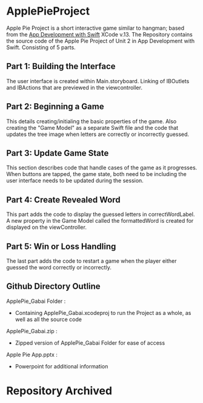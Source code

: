 # ApplePieProject
Apple Pie Project is a short interactive game similar to hangman; based from the [App Development with Swift](https://books.apple.com/us/book/develop-in-swift-fundamentals/id1581182804) XCode v.13.
The Repository contains the source code of the Apple Pie Project of Unit 2 in App Development with Swift. Consisting of 5 parts.


## Part 1: Building the Interface
  The user interface is created within Main.storyboard. Linking of IBOutlets and IBActions that are previewed in the viewcontroller.

## Part 2: Beginning a Game
  This details creating/initialing the basic properties of the game. Also creating the "Game Model" as a separate Swift file and the code that updates the tree image when   letters are correctly or incorrectly guessed.

## Part 3: Update Game State
  This section describes code that handle cases of the game as it progresses. 
    When buttons are tapped, the game state, both need to be including the user interface needs to be updated during the session.

## Part 4: Create Revealed Word
  This part adds the code to display the guessed letters in correctWordLabel. 
  A new property in the Game Model called the formattedWord is created for displayed on the viewController.

## Part 5: Win or Loss Handling
  The last part adds the code to restart a game when the player either guessed the word correctly or incorrectly.

## Github Directory Outline
ApplePie_Gabai Folder : 
  - Containing ApplePie_Gabai.xcodeproj to run the Project as a whole, as well as all the source code

ApplePie_Gabai.zip :
  - Zipped version of ApplePie_Gabai Folder for ease of access

Apple Pie App.pptx :
  - Powerpoint for additional information

# Repository Archived 
